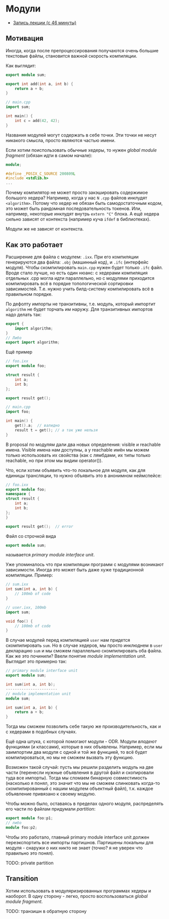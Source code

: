 # Модули
- [Запись лекции (с 46 минуты)](https://youtu.be/5zszqIm4Cyk)

## Мотивация
Иногда, когда после препроцессирования получаются очень большие текстовые файлы,
становится важной скорость компиляции.

Как выглядит:
```c++
export module sum;

export int add(int a, int b) {
    return a + b;
}

// main.cpp
import sum;

int main() {
    int c = add(42, 42);
}
```
Названия модулей могут содержать в себе точки. Эти точки не несут никакого
смысла, просто являются частью имени.

Если хотим поиспользовать обычные хедеры, то нужен *global module fragment*
(обязан идти в самом начале):
```c++
module;

#define _POSIX_C_SOURCE 200809L
#include <stdlib.h>
...
```

Почему компилятор не может просто закэшировать содержимое большого хедера?
Например, когда у нас `N` `.cpp` файлов инклудят `<algorithm>`. Потому что хедер
не обязан быть самодостаточным кодом, это может быть рандомная
последовательность токенов. Или, например, некоторые инклудят внутрь `extern
"C"` блока. А ещё хедера сильно зависят от контекста (например куча `ifdef` в
библиотеках).

Модули же не зависят от контекста.

## Как это работает

Расширение для файла с модулем: `.ixx`. При его компиляции генерируются два
файла: `.obj` (машинный код), и `.ifc` (интерфейс модуля). Чтобы скомпилировать
`main.cpp` нужен будет только `.ifc` файл. Вроде стало лучше, но есть один
нюанс: с хедерами компиляция отдельных .cpp могла идти параллельно, но с
модулями приходится компилировать всё в порядке топологической сортировки
зависимостей. Т.е. нужно учить билд-систему компилировать всё в правильном
порядке.

По дефолту импорты не транзитивны, т.е. модуль, который импортит `algorithm` не
будет торчать им наружу. Для транзитивных импортов надо делать так:
```c++
export {
    import algorithm;
}
// Либо
export import algorithm;
```

Ещё пример
```c++
// foo.ixx
export module foo;

struct result {
    int a;
    int b;
};

export result get();

// main.cpp
import foo;

int main() {
    get().a;  // валидно
    result t = get(); // а так уже нельзя
}
```
В proposal по модулям дали два новых определения: visible и reachable имена.
Visible имена нам доступны, а у reachable имён мы можем только использовать их
свойства (как с лямбдами, их типы только reachable, но при этом мы видим
operator()).

Что, если хотим объявить что-то локальное для модуля, как для единицы
трансляции, то нужно объявить это в анонимном неймспейсе:
```c++
// foo.ixx
export module foo;
namespace {
struct result {
    int a;
    int b;
};
}

export result get();  // error
```

Файл со строчкой вида
```c++
export module sum;
```
называется *primary module interface unit*.

Уже упоминалось что при компиляции программ с модулями возникают зависимости.
Иногда это может быть даже хуже традиционной компиляции. Пример:
```c++
// sum.ixx
int sum(int a, int b) {
    // 100mb of code
}

// user.ixx, 100mb
import sum;

void foo() {
    // 100mb of code
}
```
В случае модулей перед компиляцией `user` нам придется скомпилировать `sum`. Но
в случае хедеров, мы просто инклюднем в `user` декларацию `sum` и мы сможем
параллельно скомпилировать оба файла. Как же это починили? Ввели понятие *module
implementation unit*. Выглядит это примерно так:
```c++
// primary module interface unit
export module sum;

int sum(int a, int b);
-----------------------
// module implementation unit
module sum;

int sum(int a, int b) {
    return a + b;
}
```
Тогда мы сможем позволить себе такую же производительность, как и с хедерами в
подобных случаях.

Ещё одна штука, с которой помогают модули - ODR. Модули *владеют* функциями (и
классами), которые в них объявлены. Например, если мы заимпортим два модуля с
одной и той же функцией, то всё будет компилироваться, но мы не сможем вызвать
эту функцию.

Возможен такой случай: пусть мы решили разделить модуль на две части (перенесли
нужные объявления в другой файл и скопировали туда все импорты). Тогда мы
сломаем бинарную совместимость (насколько я понял, это значит что мы не сможем
слинковать когда-то скомпилированный с нашим модулем объектный файл), т.к.
каждое объявление привязано к своему модулю.

Чтобы можно было, оставаясь в пределах одного модуля, распределять его части по
файлам придумали *partition*:
```c++
export module foo:p1;
// либо
module foo:p2;
```
Чтобы это работало, главный primary module interface unit должен переэкспортить
все импорты партишнов. Партишены локальны для модуля - снаружи о них никто не
знает (точно? я не уверен что правильно это понял).

TODO: private partition


## Transition
Хотим использовать в модуляризированных программах хедеры и наоборот. В одну
сторону - легко, просто воспользоваться *global module fragment*.

TODO: транзишн в обратную сторону

